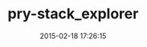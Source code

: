 ---
layout: post
title:  "pry-stack_explorer"
repo:   "pry/pry-stack_explorer"
date:   2015-02-18 17:26:15
gemurl: https://github.com/pry/pry-stack_explorer
---